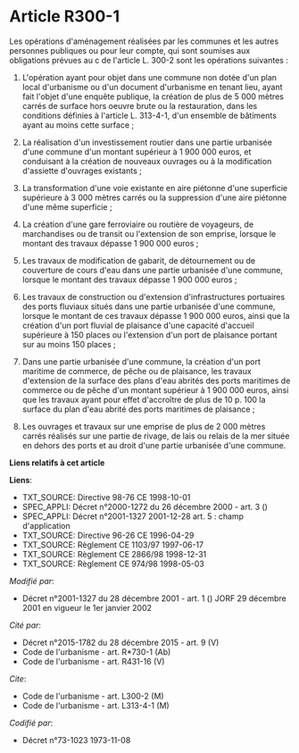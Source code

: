 # Article R300-1

Les opérations d'aménagement réalisées par les communes et les autres personnes publiques ou pour leur compte, qui sont
soumises aux obligations prévues au c de l'article L. 300-2 sont les opérations suivantes :

1. L'opération ayant pour objet dans une commune non dotée d'un plan local d'urbanisme ou d'un document d'urbanisme en tenant
lieu, ayant fait l'objet d'une enquête publique, la création de plus de 5 000 mètres carrés de surface hors oeuvre brute ou
la restauration, dans les conditions définies à l'article L. 313-4-1, d'un ensemble de bâtiments ayant au moins cette
surface ;

2. La réalisation d'un investissement routier dans une partie urbanisée d'une commune d'un montant supérieur à 1 900 000
euros, et conduisant à la création de nouveaux ouvrages ou à la modification d'assiette d'ouvrages existants ;

3. La transformation d'une voie existante en aire piétonne d'une superficie supérieure à 3 000 mètres carrés ou la
suppression d'une aire piétonne d'une même superficie ;

4. La création d'une gare ferroviaire ou routière de voyageurs, de marchandises ou de transit ou l'extension de son emprise,
lorsque le montant des travaux dépasse 1 900 000 euros ;

5. Les travaux de modification de gabarit, de détournement ou de couverture de cours d'eau dans une partie urbanisée d'une
commune, lorsque le montant des travaux dépasse 1 900 000 euros ;

6. Les travaux de construction ou d'extension d'infrastructures portuaires des ports fluviaux situés dans une partie
urbanisée d'une commune, lorsque le montant de ces travaux dépasse 1 900 000 euros, ainsi que la création d'un port fluvial
de plaisance d'une capacité d'accueil supérieure à 150 places ou l'extension d'un port de plaisance portant sur au moins 150
places ;

7. Dans une partie urbanisée d'une commune, la création d'un port maritime de commerce, de pêche ou de plaisance, les travaux
d'extension de la surface des plans d'eau abrités des ports maritimes de commerce ou de pêche d'un montant supérieur à 1 900
000 euros, ainsi que les travaux ayant pour effet d'accroître de plus de 10 p. 100 la surface du plan d'eau abrité des ports
maritimes de plaisance ;

8. Les ouvrages et travaux sur une emprise de plus de 2 000 mètres carrés réalisés sur une partie de rivage, de lais ou
relais de la mer située en dehors des ports et au droit d'une partie urbanisée d'une commune.

**Liens relatifs à cet article**

**Liens**:

  - TXT_SOURCE: Directive 98-76 CE 1998-10-01
  - SPEC_APPLI: Décret n°2000-1272 du 26 décembre 2000 - art. 3 ()
  - SPEC_APPLI: Décret n°2001-1327 2001-12-28 art. 5 : champ d'application
  - TXT_SOURCE: Directive 96-26 CE 1996-04-29
  - TXT_SOURCE: Règlement CE 1103/97 1997-06-17
  - TXT_SOURCE: Règlement CE 2866/98 1998-12-31
  - TXT_SOURCE: Règlement CE 974/98 1998-05-03

_Modifié par_:

  - Décret n°2001-1327 du 28 décembre 2001 - art. 1 () JORF 29 décembre 2001 en vigueur le 1er janvier 2002

_Cité par_:

  - Décret n°2015-1782 du 28 décembre 2015 - art. 9 (V)
  - Code de l'urbanisme - art. R*730-1 (Ab)
  - Code de l'urbanisme - art. R431-16 (V)

_Cite_:

  - Code de l'urbanisme - art. L300-2 (M)
  - Code de l'urbanisme - art. L313-4-1 (M)

_Codifié par_:

  - Décret n°73-1023 1973-11-08
